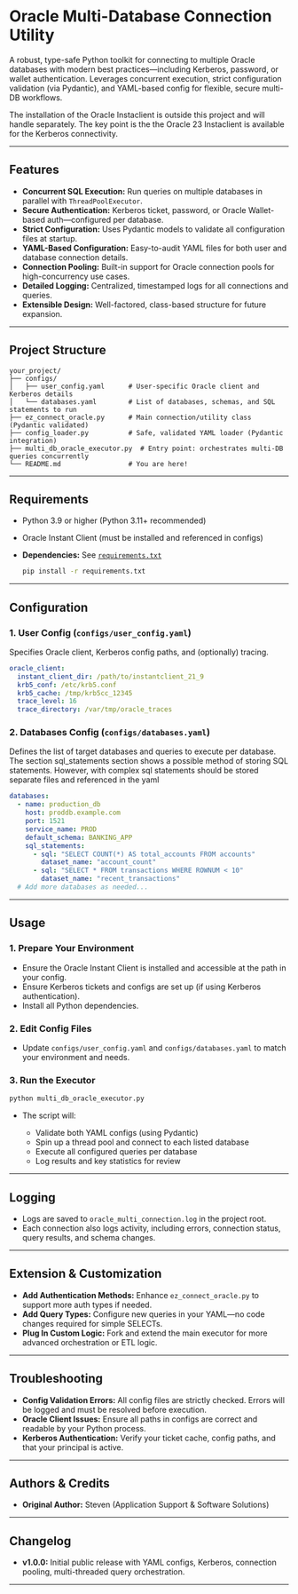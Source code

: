 # Oracle Multi-Database Connection Utility

A robust, type-safe Python toolkit for connecting to multiple Oracle databases with modern best practices—including Kerberos, password, or wallet authentication. Leverages concurrent execution, strict configuration validation (via Pydantic), and YAML-based config for flexible, secure multi-DB workflows.

The installation of the Oracle Instaclient is outside this project and will handle separately.  The key point is the the Oracle 23 Instaclient is available for the Kerberos connectivity.

---

## Features

* **Concurrent SQL Execution:** Run queries on multiple databases in parallel with `ThreadPoolExecutor`.
* **Secure Authentication:** Kerberos ticket, password, or Oracle Wallet-based auth—configured per database.
* **Strict Configuration:** Uses Pydantic models to validate all configuration files at startup.
* **YAML-Based Configuration:** Easy-to-audit YAML files for both user and database connection details.
* **Connection Pooling:** Built-in support for Oracle connection pools for high-concurrency use cases.
* **Detailed Logging:** Centralized, timestamped logs for all connections and queries.
* **Extensible Design:** Well-factored, class-based structure for future expansion.

---

## Project Structure

```text
your_project/
├── configs/
│   ├── user_config.yaml      # User-specific Oracle client and Kerberos details
│   └── databases.yaml        # List of databases, schemas, and SQL statements to run
├── ez_connect_oracle.py      # Main connection/utility class (Pydantic validated)
├── config_loader.py          # Safe, validated YAML loader (Pydantic integration)
├── multi_db_oracle_executor.py  # Entry point: orchestrates multi-DB queries concurrently
└── README.md                 # You are here!
```

---

## Requirements

* Python 3.9 or higher (Python 3.11+ recommended)
* Oracle Instant Client (must be installed and referenced in configs)
* **Dependencies:**
  See [`requirements.txt`](./requirements.txt)

  ```sh
  pip install -r requirements.txt
  ```

---

## Configuration

### 1. User Config (`configs/user_config.yaml`)

Specifies Oracle client, Kerberos config paths, and (optionally) tracing.

```yaml
oracle_client:
  instant_client_dir: /path/to/instantclient_21_9
  krb5_conf: /etc/krb5.conf
  krb5_cache: /tmp/krb5cc_12345
  trace_level: 16
  trace_directory: /var/tmp/oracle_traces
```

### 2. Databases Config (`configs/databases.yaml`)

Defines the list of target databases and queries to execute per database.
The section sql_statements section shows a possible method of storing SQL statements. However,
with complex sql statements should be stored separate files and referenced in the yaml

```yaml
databases:
  - name: production_db
    host: proddb.example.com
    port: 1521
    service_name: PROD
    default_schema: BANKING_APP
    sql_statements:
      - sql: "SELECT COUNT(*) AS total_accounts FROM accounts"
        dataset_name: "account_count"
      - sql: "SELECT * FROM transactions WHERE ROWNUM < 10"
        dataset_name: "recent_transactions"
  # Add more databases as needed...
```

---

## Usage

### 1. Prepare Your Environment

* Ensure the Oracle Instant Client is installed and accessible at the path in your config.
* Ensure Kerberos tickets and configs are set up (if using Kerberos authentication).
* Install all Python dependencies.

### 2. Edit Config Files

* Update `configs/user_config.yaml` and `configs/databases.yaml` to match your environment and needs.

### 3. Run the Executor

```sh
python multi_db_oracle_executor.py
```

* The script will:

  * Validate both YAML configs (using Pydantic)
  * Spin up a thread pool and connect to each listed database
  * Execute all configured queries per database
  * Log results and key statistics for review

---

## Logging

* Logs are saved to `oracle_multi_connection.log` in the project root.
* Each connection also logs activity, including errors, connection status, query results, and schema changes.

---

## Extension & Customization

* **Add Authentication Methods:** Enhance `ez_connect_oracle.py` to support more auth types if needed.
* **Add Query Types:** Configure new queries in your YAML—no code changes required for simple SELECTs.
* **Plug In Custom Logic:** Fork and extend the main executor for more advanced orchestration or ETL logic.

---

## Troubleshooting

* **Config Validation Errors:** All config files are strictly checked. Errors will be logged and must be resolved before execution.
* **Oracle Client Issues:** Ensure all paths in configs are correct and readable by your Python process.
* **Kerberos Authentication:** Verify your ticket cache, config paths, and that your principal is active.


---

## Authors & Credits

* **Original Author:** Steven (Application Support & Software Solutions)


---

## Changelog

* **v1.0.0:** Initial public release with YAML configs, Kerberos, connection pooling, multi-threaded query orchestration.

---
